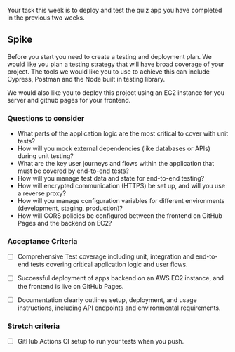 Your task this week is to deploy and test the quiz app you have completed in the previous two weeks.

## Spike

Before you start you need to create a testing and deployment plan. We would like you plan a testing strategy that will have broad coverage of your project. The tools we would like you to use to achieve this can include Cypress, Postman and the Node built in testing library. 

We would also like you to deploy this project using an EC2 instance for you server and github pages for your frontend.

### Questions to consider

- What parts of the application logic are the most critical to cover with unit tests?
- How will you mock external dependencies (like databases or APIs) during unit testing?
- What are the key user journeys and flows within the application that must be covered by end-to-end tests?
- How will you manage test data and state for end-to-end testing?
- How will encrypted communication (HTTPS) be set up, and will you use a reverse proxy?
- How will you manage configuration variables for different environments (development, staging, production)?
- How will CORS policies be configured between the frontend on GitHub Pages and the backend on EC2?


### Acceptance Criteria

- [ ] Comprehensive Test coverage including unit, integration and end-to-end tests covering critical application logic and user flows.

 - [ ] Successful deployment of apps backend on an AWS EC2 instance, and the frontend is live on GitHub Pages.

 - [ ] Documentation clearly outlines setup, deployment, and usage instructions, including API endpoints and environmental requirements.

### Stretch criteria

- [ ] GitHub Actions CI setup to run your tests when you push.
